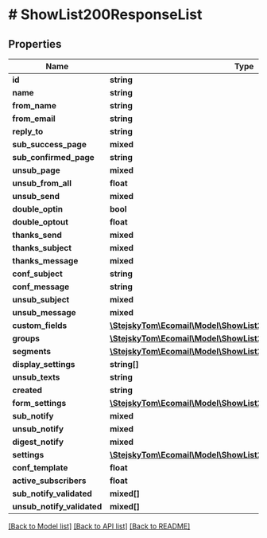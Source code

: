 # # ShowList200ResponseList

## Properties

Name | Type | Description | Notes
------------ | ------------- | ------------- | -------------
**id** | **string** |  | [optional]
**name** | **string** |  | [optional]
**from_name** | **string** |  | [optional]
**from_email** | **string** |  | [optional]
**reply_to** | **string** |  | [optional]
**sub_success_page** | **mixed** |  | [optional]
**sub_confirmed_page** | **string** |  | [optional]
**unsub_page** | **mixed** |  | [optional]
**unsub_from_all** | **float** |  | [optional]
**unsub_send** | **mixed** |  | [optional]
**double_optin** | **bool** |  | [optional]
**double_optout** | **float** |  | [optional]
**thanks_send** | **mixed** |  | [optional]
**thanks_subject** | **mixed** |  | [optional]
**thanks_message** | **mixed** |  | [optional]
**conf_subject** | **string** |  | [optional]
**conf_message** | **string** |  | [optional]
**unsub_subject** | **mixed** |  | [optional]
**unsub_message** | **mixed** |  | [optional]
**custom_fields** | [**\StejskyTom\Ecomail\Model\ShowList200ResponseListCustomFields**](ShowList200ResponseListCustomFields.md) |  | [optional]
**groups** | [**\StejskyTom\Ecomail\Model\ShowList200ResponseListGroups**](ShowList200ResponseListGroups.md) |  | [optional]
**segments** | [**\StejskyTom\Ecomail\Model\ShowList200ResponseListSegments**](ShowList200ResponseListSegments.md) |  | [optional]
**display_settings** | **string[]** |  | [optional]
**unsub_texts** | **string** |  | [optional]
**created** | **string** |  | [optional]
**form_settings** | [**\StejskyTom\Ecomail\Model\ShowList200ResponseListFormSettings**](ShowList200ResponseListFormSettings.md) |  | [optional]
**sub_notify** | **mixed** |  | [optional]
**unsub_notify** | **mixed** |  | [optional]
**digest_notify** | **mixed** |  | [optional]
**settings** | [**\StejskyTom\Ecomail\Model\ShowList200ResponseListSettings**](ShowList200ResponseListSettings.md) |  | [optional]
**conf_template** | **float** |  | [optional]
**active_subscribers** | **float** |  | [optional]
**sub_notify_validated** | **mixed[]** |  | [optional]
**unsub_notify_validated** | **mixed[]** |  | [optional]

[[Back to Model list]](../../README.md#models) [[Back to API list]](../../README.md#endpoints) [[Back to README]](../../README.md)
